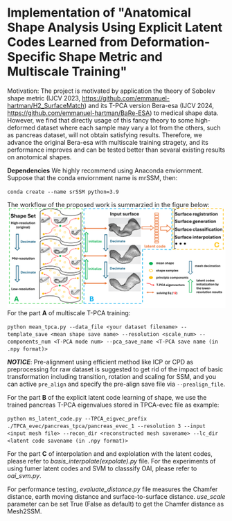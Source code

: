 # Implementation of "Anatomical Shape Analysis Using Explicit Latent Codes Learned from Deformation-Specific Shape Metric and Multiscale Training"  

Motivation: The project is motivated by application the theory of Sobolev shape metric (IJCV 2023, https://github.com/emmanuel-hartman/H2_SurfaceMatch) and its T-PCA version Bera-esa (IJCV 2024, https://github.com/emmanuel-hartman/BaRe-ESA) to medical shape data. However, we find that directly usage of this fancy theory to some high-deformed dataset where each sample may vary a lot from the others, such as pancreas dataset, will not obtain satisfying results. Therefore, we advance the original Bera-esa with multiscale training stragety, and its performance improves and can be tested better than sevaral existing results on anotomical shapes. 

**Dependencies**
We highly recommend using Anaconda enviornment. Suppose that the conda enviornment name is mrSSM, then:

`conda create --name srSSM python=3.9`


The workflow of the proposed work is summarzied in the figure below:
![image](https://github.com/xzhangem/multiscale-RiemanSSM/blob/main/Figures/diagram_tpca.png)
For the part **A** of multiscale T-PCA training: 

`python mean_tpca.py --data_file <your dataset filename> --template_save <mean shape save name> --resolution <scale_num> --components_num <T-PCA mode num> --pca_save_name <T-PCA save name (in .npy format)>`

***NOTICE***: Pre-alignment using efficient method like ICP or CPD as preprocessing for raw dataset is suggested to get rid of the impact of basic transformation including transition, rotation and scaling for SSM, and you can active `pre_align` and specify the pre-align save file via `--prealign_file`. 

For the part **B** of the explicit latent code learning of shape, we use the trained pancreas T-PCA eigenvalues stored in TPCA-evec file as example:

`python ms_latent_code.py --TPCA_eigvec_prefix ./TPCA_evec/pancreas_tpca/pancreas_evec_1 --resolution 3 --input <input mesh file> --recon_dir <reconstructed mesh savename> --lc_dir <latent code savename (in .npy format)>`

For the part **C** of interpolation and and explolation with the latent codes, please refer to *basis_interpolate(expolate).py* file. For the experiments of using fumer latent codes and SVM to classsify OAI, please refer to *oai_svm.py*. 

For performance testing, *evaluate_distance.py* file measures the Chamfer distance, earth moving distance and surface-to-surface distance. *use_scale* parameter can be set True (False as default) to get the Chamfer distance as Mesh2SSM. 
